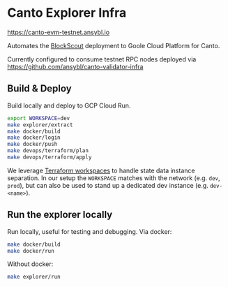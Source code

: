 # Canto Explorer Infra

<https://canto-evm-testnet.ansybl.io>

Automates the [BlockScout](https://github.com/blockscout/blockscout) deployment to Goole Cloud Platform for Canto.

Currently configured to consume testnet RPC nodes deployed via https://github.com/ansybl/canto-validator-infra

## Build & Deploy
Build locally and deploy to GCP Cloud Run.
```sh
export WORKSPACE=dev
make explorer/extract
make docker/build
make docker/login
make docker/push
make devops/terraform/plan
make devops/terraform/apply
```
We leverage [Terraform workspaces](https://developer.hashicorp.com/terraform/language/state/workspaces) to handle state data instance separation.
In our setup the `WORKSPACE` matches with the network (e.g. `dev`, `prod`), but can also be used to stand up a dedicated dev instance (e.g. `dev-<name>`).

## Run the explorer locally
Run locally, useful for testing and debugging.
Via docker:
```sh
make docker/build
make docker/run
```
Without docker:
```sh
make explorer/run
```
